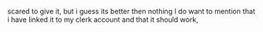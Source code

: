 scared to give it, but i guess its better then nothing
I do want to mention that i have linked it to my clerk account and that it should work,

